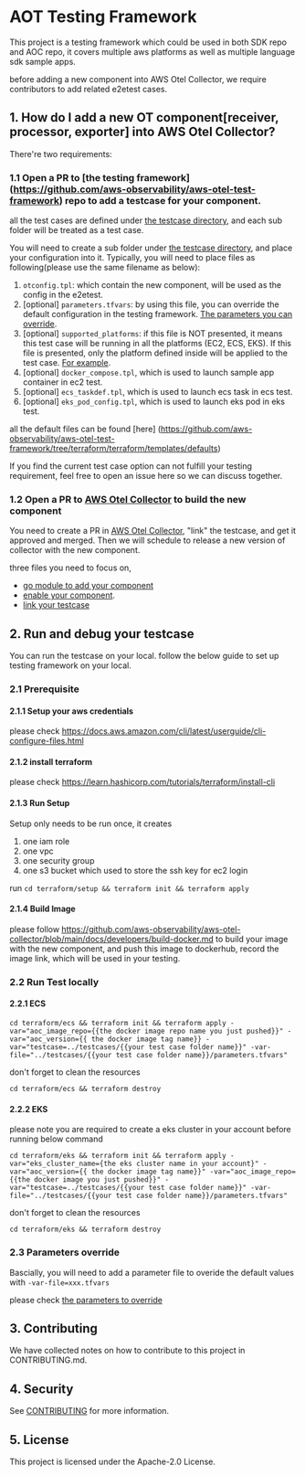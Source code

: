 # AOT Testing Framework
This project is a testing framework which could be used in both SDK repo and AOC repo, it covers multiple aws platforms as well as multiple language sdk sample apps. 

before adding a new component into AWS Otel Collector, we require contributors to add related e2etest cases. 

## 1. How do I add a new OT component[receiver, processor, exporter] into AWS Otel Collector? 

There're two requirements:

### 1.1 Open a PR to [the testing framework] (https://github.com/aws-observability/aws-otel-test-framework) repo to add a testcase for your component.

all the test cases are defined under [the testcase directory](https://github.com/aws-observability/aws-otel-test-framework/tree/terraform/terraform/testcases), and each sub folder will be treated as a test case. 

You will need to create a sub folder under [the testcase directory](https://github.com/aws-observability/aws-otel-test-framework/tree/terraform/terraform/testcases), and place your configuration into it. Typically, you will need to place files as following(please use the same filename as below):

1. `otconfig.tpl`: which contain the new component, will be used as the config in the e2etest. 
2. [optional] `parameters.tfvars`: by using this file, you can override the default configuration in the testing framework. [The parameters you can override](terraform/README.md). 
3. [optional] `supported_platforms`: if this file is NOT presented, it means this test case will be running in all the platforms (EC2, ECS, EKS). If this file is presented, only the platform defined inside will be applied to the test case. [For example](https://github.com/aws-observability/aws-otel-collector/blob/main/e2etest/testcases/ecsmetrics/supported_platforms). 
4. [optional] `docker_compose.tpl`, which is used to launch sample app container in ec2 test.
5. [optional] `ecs_taskdef.tpl`, which is used to launch ecs task in ecs test.
6. [optional] `eks_pod_config.tpl`, which is used to launch eks pod in eks test.

all the default files can be found [here] (https://github.com/aws-observability/aws-otel-test-framework/tree/terraform/terraform/templates/defaults)

If you find the current test case option can not fulfill your testing requirement, feel free to open an issue here so we can discuss together.

### 1.2 Open a PR to [AWS Otel Collector](https://github.com/aws-observability/aws-otel-collector) to build the new component

You need to create a PR in [AWS Otel Collector](https://github.com/aws-observability/aws-otel-collector), "link" the testcase, and get it approved and merged. Then we will schedule to release a new version of collector with the new component.

three files you need to focus on, 

* [go module to add your component](https://github.com/aws-observability/aws-otel-collector/blob/main/go.mod)
* [enable your component](https://github.com/aws-observability/aws-otel-collector/blob/main/pkg/defaultcomponents/defaults.go).
* [link your testcase](https://github.com/aws-observability/aws-otel-collector/blob/main/e2etest/testcases.json)

## 2. Run and debug your testcase

You can run the testcase on your local. follow the below guide to set up testing framework on your local.

### 2.1 Prerequisite

#### 2.1.1 Setup your aws credentials

please check https://docs.aws.amazon.com/cli/latest/userguide/cli-configure-files.html

#### 2.1.2 install terraform

please check https://learn.hashicorp.com/tutorials/terraform/install-cli

#### 2.1.3 Run Setup
Setup only needs to be run once, it creates 
1. one iam role
2. one vpc
3. one security group
4. one s3 bucket which used to store the ssh key for ec2 login

run
``
cd terraform/setup && terraform init && terraform apply
``

#### 2.1.4 Build Image

please follow https://github.com/aws-observability/aws-otel-collector/blob/main/docs/developers/build-docker.md to build your image with the new component, and push this image to dockerhub, record the image link, which will be used in your testing.


### 2.2 Run Test locally

#### 2.2.1 ECS

```shell
cd terraform/ecs && terraform init && terraform apply -var="aoc_image_repo={{the docker image repo name you just pushed}}" -var="aoc_version={{ the docker image tag name}} -var="testcase=../testcases/{{your test case folder name}}" -var-file="../testcases/{{your test case folder name}}/parameters.tfvars"
```

don't forget to clean the resources

```shell
cd terraform/ecs && terraform destroy
```

#### 2.2.2 EKS

please note you are required to create a eks cluster in your account before running below command

```shell
cd terraform/eks && terraform init && terraform apply -var="eks_cluster_name={the eks cluster name in your account}" -var="aoc_version={{ the docker image tag name}}" -var="aoc_image_repo={{the docker image you just pushed}}" -var="testcase=../testcases/{{your test case folder name}}" -var-file="../testcases/{{your test case folder name}}/parameters.tfvars"
```

don't forget to clean the resources

```
cd terraform/eks && terraform destroy
```

### 2.3 Parameters override

Bascially, you will need to add a parameter file to overide the default values with `-var-file=xxx.tfvars` 

please check [the parameters to override](terraform/README.md)

## 3. Contributing

We have collected notes on how to contribute to this project in CONTRIBUTING.md.

## 4. Security

See [CONTRIBUTING](CONTRIBUTING.md#security-issue-notifications) for more information.

## 5. License

This project is licensed under the Apache-2.0 License.

